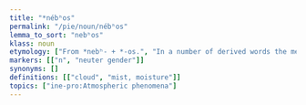```yaml
---
title: "*nébʰos"
permalink: "/pie/noun/nébʰos"
lemma_to_sort: "nebʰos"
klass: noun
etymology: ["From *nebʰ- +‎ *-os.", "In a number of derived words the meaning shifts to \"sky\" or \"heaven\", as the sky was thought to be the dwelling place of various deities, esp. *dyḗws ph₂tḗr (“sky father”), the chief sky-god."]
markers: [["n", "neuter gender"]]
synonyms: []
definitions: [["cloud", "mist, moisture"]]
topics: ["ine-pro:Atmospheric phenomena"]
---
```

